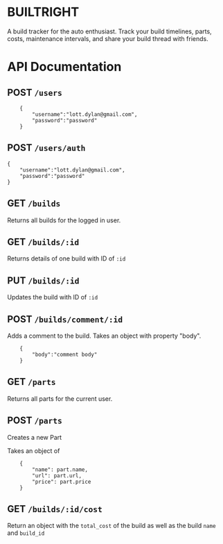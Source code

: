 # BUILTRIGHT

A build tracker for the auto enthusiast. Track your build timelines, parts, costs, maintenance intervals, and share your build thread with friends.

# API Documentation

## POST `/users`

```
    {
        "username":"lott.dylan@gmail.com",
        "password":"password"
    }
```

## POST `/users/auth`

```
{
    "username":"lott.dylan@gmail.com",
    "password":"password"
}
```

## GET `/builds`

Returns all builds for the logged in user.

## GET `/builds/:id`

Returns details of one build with ID of `:id`

## PUT `/builds/:id`

Updates the build with ID of `:id`

## POST `/builds/comment/:id`

Adds a comment to the build. Takes an object with property "body".

```
    {
        "body":"comment body"
    }
```

## GET `/parts`

Returns all parts for the current user.

## POST `/parts`

Creates a new Part

Takes an object of

```
    {
        "name": part.name,
        "url": part.url,
        "price": part.price
    }
```

## GET `/builds/:id/cost`

Return an object with the `total_cost` of the build as well as the build `name` and `build_id`
